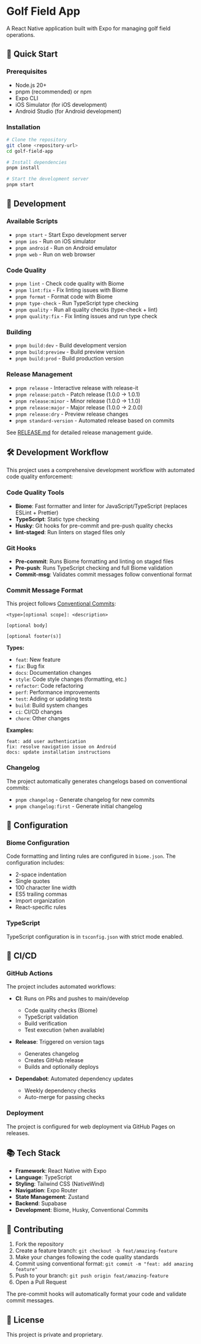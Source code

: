 # Golf Field App

A React Native application built with Expo for managing golf field operations.

## 🚀 Quick Start

### Prerequisites

- Node.js 20+
- pnpm (recommended) or npm
- Expo CLI
- iOS Simulator (for iOS development)
- Android Studio (for Android development)

### Installation

```bash
# Clone the repository
git clone <repository-url>
cd golf-field-app

# Install dependencies
pnpm install

# Start the development server
pnpm start
```

## 📱 Development

### Available Scripts

- `pnpm start` - Start Expo development server
- `pnpm ios` - Run on iOS simulator
- `pnpm android` - Run on Android emulator
- `pnpm web` - Run on web browser

### Code Quality

- `pnpm lint` - Check code quality with Biome
- `pnpm lint:fix` - Fix linting issues with Biome
- `pnpm format` - Format code with Biome
- `pnpm type-check` - Run TypeScript type checking
- `pnpm quality` - Run all quality checks (type-check + lint)
- `pnpm quality:fix` - Fix linting issues and run type check

### Building

- `pnpm build:dev` - Build development version
- `pnpm build:preview` - Build preview version
- `pnpm build:prod` - Build production version

### Release Management

- `pnpm release` - Interactive release with release-it
- `pnpm release:patch` - Patch release (1.0.0 → 1.0.1)
- `pnpm release:minor` - Minor release (1.0.0 → 1.1.0)
- `pnpm release:major` - Major release (1.0.0 → 2.0.0)
- `pnpm release:dry` - Preview release changes
- `pnpm standard-version` - Automated release based on commits

See [RELEASE.md](./RELEASE.md) for detailed release management guide.

## 🛠️ Development Workflow

This project uses a comprehensive development workflow with automated code quality enforcement:

### Code Quality Tools

- **Biome**: Fast formatter and linter for JavaScript/TypeScript (replaces ESLint + Prettier)
- **TypeScript**: Static type checking
- **Husky**: Git hooks for pre-commit and pre-push quality checks
- **lint-staged**: Run linters on staged files only

### Git Hooks

- **Pre-commit**: Runs Biome formatting and linting on staged files
- **Pre-push**: Runs TypeScript checking and full Biome validation
- **Commit-msg**: Validates commit messages follow conventional format

### Commit Message Format

This project follows [Conventional Commits](https://www.conventionalcommits.org/):

```
<type>[optional scope]: <description>

[optional body]

[optional footer(s)]
```

**Types:**
- `feat`: New feature
- `fix`: Bug fix
- `docs`: Documentation changes
- `style`: Code style changes (formatting, etc.)
- `refactor`: Code refactoring
- `perf`: Performance improvements
- `test`: Adding or updating tests
- `build`: Build system changes
- `ci`: CI/CD changes
- `chore`: Other changes

**Examples:**
```
feat: add user authentication
fix: resolve navigation issue on Android
docs: update installation instructions
```

### Changelog

The project automatically generates changelogs based on conventional commits:

- `pnpm changelog` - Generate changelog for new commits
- `pnpm changelog:first` - Generate initial changelog

## 🔧 Configuration

### Biome Configuration

Code formatting and linting rules are configured in `biome.json`. The configuration includes:

- 2-space indentation
- Single quotes
- 100 character line width
- ES5 trailing commas
- Import organization
- React-specific rules

### TypeScript

TypeScript configuration is in `tsconfig.json` with strict mode enabled.

## 🚀 CI/CD

### GitHub Actions

The project includes automated workflows:

- **CI**: Runs on PRs and pushes to main/develop
  - Code quality checks (Biome)
  - TypeScript validation
  - Build verification
  - Test execution (when available)

- **Release**: Triggered on version tags
  - Generates changelog
  - Creates GitHub release
  - Builds and optionally deploys

- **Dependabot**: Automated dependency updates
  - Weekly dependency checks
  - Auto-merge for passing checks

### Deployment

The project is configured for web deployment via GitHub Pages on releases.

## 📚 Tech Stack

- **Framework**: React Native with Expo
- **Language**: TypeScript
- **Styling**: Tailwind CSS (NativeWind)
- **Navigation**: Expo Router
- **State Management**: Zustand
- **Backend**: Supabase
- **Development**: Biome, Husky, Conventional Commits

## 🤝 Contributing

1. Fork the repository
2. Create a feature branch: `git checkout -b feat/amazing-feature`
3. Make your changes following the code quality standards
4. Commit using conventional format: `git commit -m "feat: add amazing feature"`
5. Push to your branch: `git push origin feat/amazing-feature`
6. Open a Pull Request

The pre-commit hooks will automatically format your code and validate commit messages.

## 📄 License

This project is private and proprietary.
